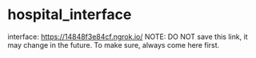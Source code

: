 # hospital_interface

interface: https://14848f3e84cf.ngrok.io/
NOTE: DO NOT save this link, it may change in the future. To make sure, always come here first.
